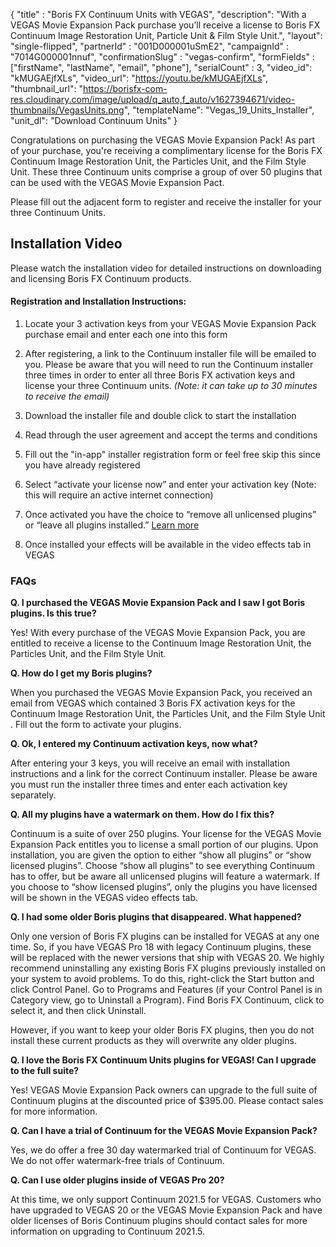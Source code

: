 {
    "title" : "Boris FX Continuum Units with VEGAS",
	"description": "With a VEGAS Movie Expansion Pack purchase you’ll receive a license to Boris FX Continuum Image Restoration Unit, Particle Unit & Film Style Unit.",
	"layout": "single-flipped",
    "partnerId" : "001D000001uSmE2",
    "campaignId" : "7014G000001nnuf",
    "confirmationSlug" : "vegas-confirm",
    "formFields" : ["firstName", "lastName", "email", "phone"],
    "serialCount" : 3,
	"video_id": "kMUGAEjfXLs",
	"video_url": "https://youtu.be/kMUGAEjfXLs",
	"thumbnail_url": "https://borisfx-com-res.cloudinary.com/image/upload/q_auto,f_auto/v1627394671/video-thumbnails/VegasUnits.png",
    "templateName": "Vegas_19_Units_Installer",
    "unit_dl": "Download Continuum Units"
}

Congratulations on purchasing the VEGAS Movie Expansion Pack!  As part of your purchase, you're receiving a complimentary license for the Boris FX Continuum Image Restoration Unit, the Particles Unit, and the Film Style Unit. These three Continuum units comprise a group of over 50 plugins that can be used with the VEGAS Movie Expansion Pact. 

Please fill out the adjacent form to register and receive the installer for your three Continuum Units.

<h2 id="installvideo">Installation Video</h2>

Please watch the installation video for detailed instructions on downloading and licensing Boris FX Continuum products. 

<split>

<div class="ml-4"> 

#### Registration and Installation Instructions:

1. Locate your 3 activation keys from your VEGAS Movie Expansion Pack purchase email and enter each one into this form

2. After registering, a link to the Continuum installer file will be emailed to you. Please be aware that you will need to run the Continuum installer three times in order to enter all three Boris FX activation keys and license your three Continuum units. *(Note: it can take up to 30 minutes to receive the email)*

3. Download the installer file and double click to start the installation

4. Read through the user agreement and accept the terms and conditions

5. Fill out the "in-app" installer registration form or feel free skip this since you have already registered

6. Select “activate your license now” and enter your activation key (Note: this will require an active internet connection)

7. Once activated you have the choice to “remove all unlicensed plugins” or “leave all plugins installed.” <a href="#link">Learn more</a>

8. Once installed your effects will be available in the video effects tab in VEGAS

</div>

<split>

### FAQs

**Q. I purchased the VEGAS Movie Expansion Pack and I saw I got Boris plugins. Is this true?**

Yes! With every purchase of the VEGAS Movie Expansion Pack, you are entitled to receive a license to the Continuum Image Restoration Unit, the Particles Unit, and the Film Style Unit.

**Q. How do I get my Boris plugins?**

When you purchased the VEGAS Movie Expansion Pack, you received an email from VEGAS  which contained 3 Boris FX activation keys for the Continuum Image Restoration Unit, the Particles Unit, and the Film Style Unit . Fill out the form to activate your plugins.

**Q. Ok, I entered my Continuum activation keys, now what?**

After entering your 3 keys, you will receive an email with installation instructions and a link for the correct Continuum installer. Please be aware you must run the installer three times and enter each activation key separately.

**Q. All my plugins have a watermark on them. How do I fix this?**

Continuum is a suite of over 250 plugins. Your license for the VEGAS Movie Expansion Pack entitles you to license a small portion of our plugins. Upon installation, you are given the option to either “show all plugins” or “show licensed plugins”. Choose “show all plugins” to see everything Continuum has to offer, but be aware all unlicensed plugins will feature a watermark. If you choose to “show licensed plugins”, only the plugins you have licensed will be shown in the VEGAS video effects tab.

<strong id="link">Q. I had some older Boris plugins that disappeared. What happened?</strong>

Only one version of Boris FX plugins can be installed for VEGAS at any one time. So, if you have VEGAS Pro 18 with legacy Continuum plugins, these will be replaced with the newer versions that ship with VEGAS 20. We highly recommend uninstalling any existing Boris FX plugins previously installed on your system to avoid problems. To do this, right-click the Start button and click Control Panel. Go to Programs and Features (if your Control Panel is in Category view, go to Uninstall a Program). Find Boris FX Continuum, click to select it, and then click Uninstall. 

However, if you want to keep your older Boris FX plugins, then you do not install these current products as they will overwrite any older plugins. 

**Q. I love the Boris FX Continuum Units plugins for VEGAS! Can I upgrade to the full suite?**

Yes! VEGAS Movie Expansion Pack owners can upgrade to the full suite of Continuum plugins at the discounted price of $395.00. Please contact sales for more information.

**Q. Can I have a trial of Continuum for the VEGAS Movie Expansion Pack?**

Yes, we do offer a free 30 day watermarked trial of Continuum for VEGAS. We do not offer watermark-free trials of Continuum.

**Q. Can I use older plugins inside of VEGAS Pro 20?**

At this time, we only support Continuum 2021.5 for VEGAS. Customers who have upgraded to VEGAS 20 or the VEGAS Movie Expansion Pack and have older licenses of Boris Continuum plugins should contact sales for more information on upgrading to Continuum 2021.5.
